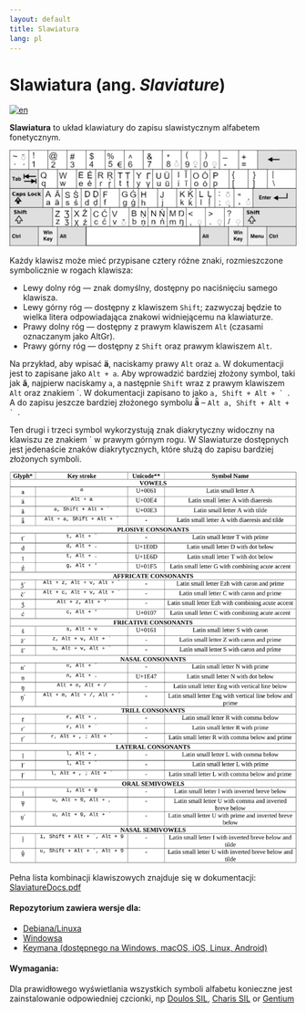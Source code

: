 ```yaml
---
layout: default
title: Slawiatura
lang: pl
---
```


# Slawiatura (ang. *Slaviature*)

[![en](https://img.shields.io/badge/lang-en-blue.svg)](/)

**Slawiatura** to układ klawiatury do zapisu slawistycznym alfabetem fonetycznym. 

![slaviature](../../slaviature.png)

Każdy klawisz może mieć przypisane cztery różne znaki, rozmieszczone
symbolicznie w rogach klawisza:

- Lewy dolny róg — znak domyślny, dostępny po naciśnięciu samego klawisza.
- Lewy górny róg — dostępny z klawiszem `Shift`; zazwyczaj będzie to wielka litera
  odpowiadająca znakowi widniejącemu na klawiaturze.
- Prawy dolny róg — dostępny z prawym klawiszem `Alt` (czasami oznaczanym jako
  AltGr).
- Prawy górny róg — dostępny z `Shift` oraz prawym klawiszem `Alt`.

Na przykład, aby wpisać **ä**, naciskamy prawy `Alt` oraz `a`. W dokumentacji jest
to zapisane jako `Alt + a`.  Aby wprowadzić bardziej złożony symbol, taki jak
**ã**, najpierw naciskamy `a`, a następnie `Shift` wraz z prawym klawiszem `Alt`
oraz znakiem \`. W dokumentacji zapisano to jako ``a, Shift + Alt + ` ``. A do
zapisu jeszcze bardziej złożonego symbolu **ä̃**  – ``Alt a, Shift + Alt + ` ``. 
 
Ten drugi i trzeci symbol wykorzystują znak diakrytyczny widoczny na klawiszu ze
znakiem \` w prawym górnym rogu. W Slawiaturze dostępnych jest jedenaście znaków
diakrytycznych, które służą do zapisu bardziej złożonych symboli.

![slaviature_docs.png](slaviature_docs.png)

Pełna lista kombinacji klawiszowych znajduje się w dokumentacji: [SlaviatureDocs.pdf](keyman/extras/SlaviatureDocs.pdf)

#### Repozytorium zawiera wersje dla:

- [Debiana/Linuxa](linux/README_pl.md)
- [Windowsa](windows/README_pl.md)
- [Keymana (dostępnego na Windows, macOS, iOS, Linux, Android)](keyman/README_pl.md)

#### Wymagania:

Dla prawidłowego wyświetlania wszystkich symboli alfabetu konieczne jest zainstalowanie
odpowiedniej czcionki, np [Doulos SIL](https://software.sil.org/doulos/), [Charis SIL](https://software.sil.org/charis/)  or   [Gentium](https://software.sil.org/gentium/)
